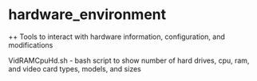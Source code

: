 # hardware_environment
++ Tools to interact with hardware information, configuration, and modifications

VidRAMCpuHd.sh - bash script to show number of hard drives, cpu, ram, and video card types, models, and sizes
